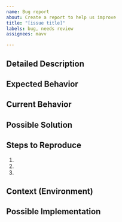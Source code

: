 ```yaml
---
name: Bug report
about: Create a report to help us improve
title: "[issue title]"
labels: bug, needs review
assignees: mavv

---
```


## Detailed Description
<!--- Provide a detailed description of the change or addition you are proposing -->
<!--- Provide a general summary of the issue in the Title above -->
## Expected Behavior
<!--- Tell us what should happen -->
## Current Behavior
<!--- Tell us what happens instead of the expected behavior -->
## Possible Solution
<!--- Not obligatory, but suggest a fix/reason for the bug, -->
## Steps to Reproduce
<!--- Provide a link to a live example, or an unambiguous set of steps to -->
<!--- reproduce this bug. Include code to reproduce, if relevant -->
1.
2.
3.
## Context (Environment)
<!--- How has this issue affected you? What are you trying to accomplish? -->
<!--- Providing context helps us come up with a solution that is most useful in the real world -->
<!--- Provide a general summary of the issue in the Title above -->
## Possible Implementation
<!--- Not obligatory, but suggest an idea for implementing addition or change -->
